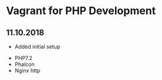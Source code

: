 # Vagrant for PHP Development

## 11.10.2018
* Added initial setup

- PHP7.2
- Phalcon
- Nginx http
